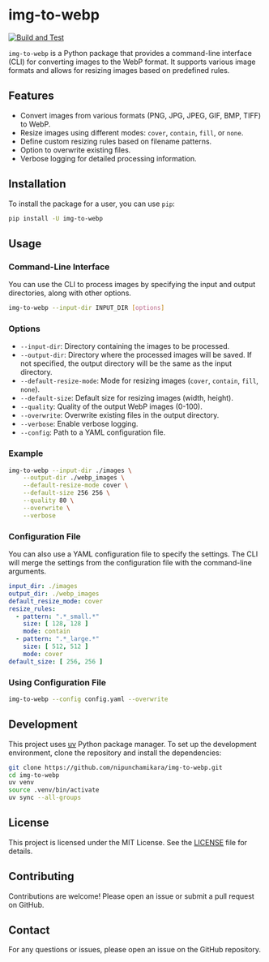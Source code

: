 # img-to-webp

[![Build and Test](https://github.com/nipunchamikara/img-to-webp/actions/workflows/build-and-test.yml/badge.svg)](https://github.com/nipunchamikara/img-to-webp/actions/workflows/build-and-test.yml)

`img-to-webp` is a Python package that provides a command-line interface (CLI) for converting images to the WebP format.
It supports various image formats and allows for resizing images based on predefined rules.

## Features

- Convert images from various formats (PNG, JPG, JPEG, GIF, BMP, TIFF) to WebP.
- Resize images using different modes: `cover`, `contain`, `fill`, or `none`.
- Define custom resizing rules based on filename patterns.
- Option to overwrite existing files.
- Verbose logging for detailed processing information.

## Installation

To install the package for a user, you can use `pip`:

```sh
pip install -U img-to-webp
```

## Usage

### Command-Line Interface

You can use the CLI to process images by specifying the input and output directories, along with other options.

```sh
img-to-webp --input-dir INPUT_DIR [options]
```

### Options

- `--input-dir`: Directory containing the images to be processed.
- `--output-dir`: Directory where the processed images will be saved. If not specified, the output directory will be the
  same as the input directory.
- `--default-resize-mode`: Mode for resizing images (`cover`, `contain`, `fill`, `none`).
- `--default-size`: Default size for resizing images (width, height).
- `--quality`: Quality of the output WebP images (0-100).
- `--overwrite`: Overwrite existing files in the output directory.
- `--verbose`: Enable verbose logging.
- `--config`: Path to a YAML configuration file.

### Example

```sh
img-to-webp --input-dir ./images \
    --output-dir ./webp_images \
    --default-resize-mode cover \
    --default-size 256 256 \
    --quality 80 \
    --overwrite \
    --verbose
```

### Configuration File

You can also use a YAML configuration file to specify the settings. The CLI will merge the settings from the
configuration file with the command-line arguments.

```yaml
input_dir: ./images
output_dir: ./webp_images
default_resize_mode: cover
resize_rules:
  - pattern: ".*_small.*"
    size: [ 128, 128 ]
    mode: contain
  - pattern: ".*_large.*"
    size: [ 512, 512 ]
    mode: cover
default_size: [ 256, 256 ]
```

### Using Configuration File

```sh
img-to-webp --config config.yaml --overwrite
```

## Development

This project uses [uv](https://docs.astral.sh/uv/) Python package manager.
To set up the development environment, clone the repository and install the dependencies:

```sh
git clone https://github.com/nipunchamikara/img-to-webp.git
cd img-to-webp
uv venv
source .venv/bin/activate
uv sync --all-groups
```

## License

This project is licensed under the MIT License. See the [LICENSE](LICENSE) file for details.

## Contributing

Contributions are welcome! Please open an issue or submit a pull request on GitHub.

## Contact

For any questions or issues, please open an issue on the GitHub repository.
